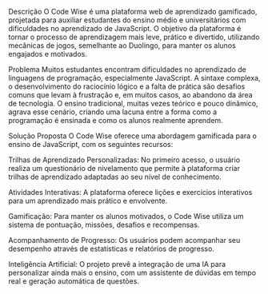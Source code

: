 Descrição
O Code Wise é uma plataforma web de aprendizado gamificado, projetada para auxiliar estudantes do ensino médio e universitários com dificuldades no aprendizado de JavaScript. O objetivo da plataforma é tornar o processo de aprendizagem mais leve, prático e divertido, utilizando mecânicas de jogos, semelhante ao Duolingo, para manter os alunos engajados e motivados.

Problema
Muitos estudantes encontram dificuldades no aprendizado de linguagens de programação, especialmente JavaScript. A sintaxe complexa, o desenvolvimento do raciocínio lógico e a falta de prática são desafios comuns que levam à frustração e, em muitos casos, ao abandono da área de tecnologia. O ensino tradicional, muitas vezes teórico e pouco dinâmico, agrava esse cenário, criando uma lacuna entre a forma como a programação é ensinada e como os alunos realmente aprendem.

Solução Proposta
O Code Wise oferece uma abordagem gamificada para o ensino de JavaScript, com os seguintes recursos:

Trilhas de Aprendizado Personalizadas: No primeiro acesso, o usuário realiza um questionário de nivelamento que permite à plataforma criar trilhas de aprendizado adaptadas ao seu nível de conhecimento.

Atividades Interativas: A plataforma oferece lições e exercícios interativos para um aprendizado mais prático e envolvente.

Gamificação: Para manter os alunos motivados, o Code Wise utiliza um sistema de pontuação, missões, desafios e recompensas.

Acompanhamento de Progresso: Os usuários podem acompanhar seu desempenho através de estatísticas e relatórios de progresso.

Inteligência Artificial: O projeto prevê a integração de uma IA para personalizar ainda mais o ensino, com um assistente de dúvidas em tempo real e geração automática de questões.
